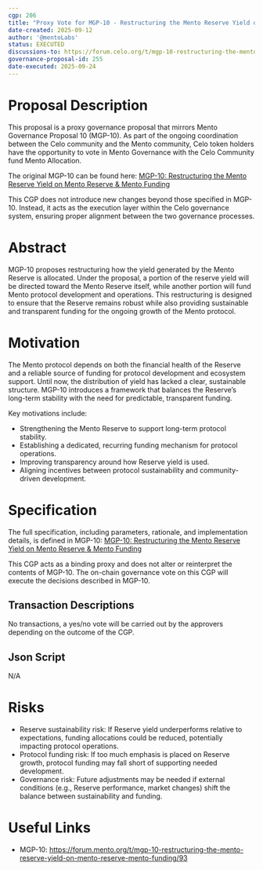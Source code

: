 ```yaml
---
cgp: 206
title: "Proxy Vote for MGP-10 - Restructuring the Mento Reserve Yield on Mento Reserve & Mento Funding"
date-created: 2025-09-12
author: '@mentoLabs'
status: EXECUTED 
discussions-to: https://forum.celo.org/t/mgp-10-restructuring-the-mento-reserve-yield-on-mento-reserve-mento-funding-community-fund-proxy-vote
governance-proposal-id: 255
date-executed: 2025-09-24
---
```


Proposal Description
============================

This proposal is a proxy governance proposal that mirrors Mento Governance Proposal 10 (MGP-10).
As part of the ongoing coordination between the Celo community and the Mento community, Celo token holders
have the opportunity to vote in Mento Governance with the Celo Community fund Mento Allocation.

The original MGP-10 can be found here: [MGP-10: Restructuring the Mento Reserve Yield on Mento Reserve & Mento Funding](https://forum.mento.org/t/mgp-10-restructuring-the-mento-reserve-yield-on-mento-reserve-mento-funding/93)

This CGP does not introduce new changes beyond those specified in MGP-10. Instead, it acts as the execution layer within the Celo governance system, ensuring proper alignment between the two governance processes.

Abstract
============================
MGP-10 proposes restructuring how the yield generated by the Mento Reserve is allocated. Under the proposal, 
a portion of the reserve yield will be directed toward the Mento Reserve itself, 
while another portion will fund Mento protocol development and operations. 
This restructuring is designed to ensure that the Reserve remains robust while also providing 
sustainable and transparent funding for the ongoing growth of the Mento protocol.

Motivation
============================

The Mento protocol depends on both the financial health of the Reserve and a reliable source of funding for 
protocol development and ecosystem support. Until now, the distribution of yield has lacked a clear, 
sustainable structure. MGP-10 introduces a framework that balances the Reserve’s long-term stability 
with the need for predictable, transparent funding.

Key motivations include:
- Strengthening the Mento Reserve to support long-term protocol stability.
- Establishing a dedicated, recurring funding mechanism for protocol operations.
- Improving transparency around how Reserve yield is used.
- Aligning incentives between protocol sustainability and community-driven development.


Specification
============================
The full specification, including parameters, rationale, and implementation details, is defined in MGP-10: [MGP-10: Restructuring the Mento Reserve Yield on Mento Reserve & Mento Funding](https://forum.mento.org/t/mgp-10-restructuring-the-mento-reserve-yield-on-mento-reserve-mento-funding/93)

This CGP acts as a binding proxy and does not alter or reinterpret the contents of MGP-10. The on-chain governance vote on this CGP will execute the decisions described in MGP-10.

## Transaction Descriptions

No transactions, a yes/no vote will be carried out by the approvers depending on the outcome of the CGP.

## Json Script
N/A

 
Risks
============================
- Reserve sustainability risk: If Reserve yield underperforms relative to expectations, funding allocations could be reduced, potentially impacting protocol operations.
- Protocol funding risk: If too much emphasis is placed on Reserve growth, protocol funding may fall short of supporting needed development.
- Governance risk: Future adjustments may be needed if external conditions (e.g., Reserve performance, market changes) shift the balance between sustainability and funding.
 
Useful Links
============================
- MGP-10: https://forum.mento.org/t/mgp-10-restructuring-the-mento-reserve-yield-on-mento-reserve-mento-funding/93
